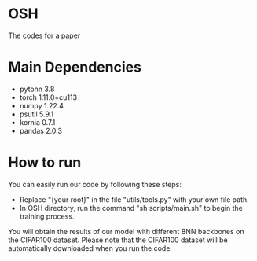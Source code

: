 # OSH
The codes for a paper

# Main Dependencies
+ pytohn 3.8
+ torch 1.11.0+cu113
+ numpy 1.22.4
+ psutil 5.9.1
+ kornia 0.7.1
+ pandas 2.0.3

# How to run
You can easily run our code by following these steps: 

+ Replace "{your root}" in the file "utils/tools.py" with your own file path.
+ In OSH directory, run the command "sh scripts/main.sh" to begin the training process.

You will obtain the results of our model with different BNN backbones on the CIFAR100 dataset. Please note that the CIFAR100 dataset will be automatically downloaded when you run the code.
